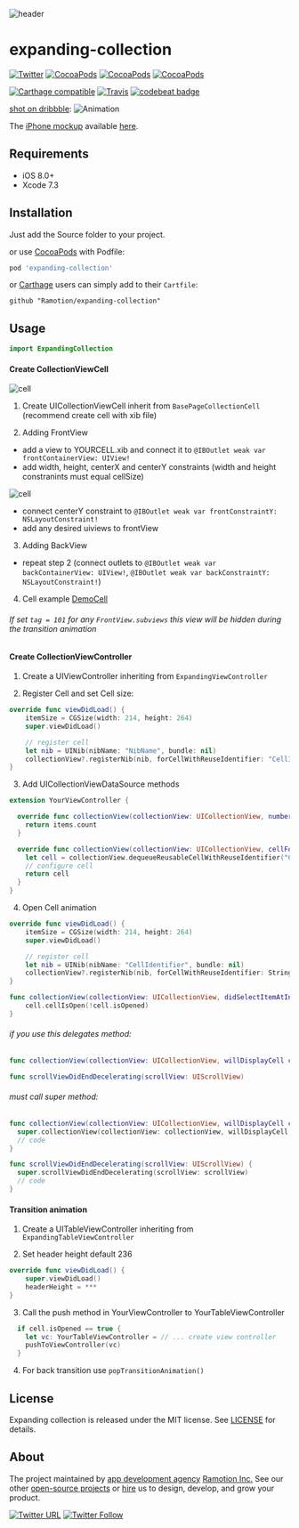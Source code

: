 ![header](https://raw.githubusercontent.com/Ramotion/expanding-collection/master/header.png)

# expanding-collection

[![Twitter](https://img.shields.io/badge/Twitter-@Ramotion-blue.svg?style=flat)](http://twitter.com/Ramotion)
[![CocoaPods](https://img.shields.io/cocoapods/p/expanding-collection.svg)](https://cocoapods.org/pods/expanding-collection)
[![CocoaPods](https://img.shields.io/cocoapods/v/expanding-collection.svg)](http://cocoapods.org/pods/expanding-collection)
[![CocoaPods](https://img.shields.io/cocoapods/metrics/doc-percent/expanding-collection.svg)](https://cdn.rawgit.com/Ramotion/expanding-collection/master/docs/index.html)

[![Carthage compatible](https://img.shields.io/badge/Carthage-compatible-4BC51D.svg?style=flat)](https://github.com/Ramotion/expanding-collection)
[![Travis](https://travis-ci.org/Ramotion/elastic-pull-to-update.svg?branch=master)](https://travis-ci.org/Ramotion/elastic-pull-to-update)
[![codebeat badge](https://codebeat.co/badges/6a009992-5bf2-4730-aa35-f3b20ce7693d)](https://codebeat.co/projects/github-com-ramotion-expanding-collection)

[shot on dribbble](https://dribbble.com/shots/2741477-iOS-Expanding-Collection-Open-Source):
![Animation](https://raw.githubusercontent.com/Ramotion/expanding-collection/master/preview.gif)

The [iPhone mockup](https://store.ramotion.com/product/iphone-6-mockups?utm_source=gthb&utm_medium=special&utm_campaign=expanding-collection) available [here](https://store.ramotion.com/product/iphone-6-mockups?utm_source=gthb&utm_medium=special&utm_campaign=expanding-collection).

## Requirements

- iOS 8.0+
- Xcode 7.3

## Installation

Just add the Source folder to your project.

or use [CocoaPods](https://cocoapods.org) with Podfile:
``` ruby
pod 'expanding-collection'
```
or [Carthage](https://github.com/Carthage/Carthage) users can simply add to their `Cartfile`:
```
github "Ramotion/expanding-collection"
```

## Usage

```swift
import ExpandingCollection
```

#### Create CollectionViewCell
![cell](https://raw.githubusercontent.com/Ramotion/expanding-collection/master/images/image2.png)

1) Create UICollectionViewCell inherit from `BasePageCollectionCell` (recommend create cell with xib file)

2) Adding FrontView
  - add a view to YOURCELL.xib and connect it to `@IBOutlet weak var frontContainerView: UIView!`  
  - add width, height, centerX and centerY constraints (width and height constranints must equal cellSize)

  ![cell](https://raw.githubusercontent.com/Ramotion/expanding-collection/master/images/image1.png)  
  - connect centerY constraint to `@IBOutlet weak var frontConstraintY: NSLayoutConstraint!`
  - add any desired uiviews to frontView

3) Adding BackView
  - repeat step 2 (connect outlets to `@IBOutlet weak var backContainerView: UIView!`, `@IBOutlet weak var backConstraintY: NSLayoutConstraint!`)

4) Cell example [DemoCell](https://github.com/Ramotion/expanding-collection/tree/master/DemoExpandingCollection/DemoExpandingCollection/ViewControllers/DemoViewController/Cells)

###### If set `tag = 101` for any `FrontView.subviews` this view will be hidden during the transition animation

#### Create CollectionViewController  

1) Create a UIViewController inheriting from `ExpandingViewController`

2) Register Cell and set Cell size:

``` swift
override func viewDidLoad() {
    itemSize = CGSize(width: 214, height: 264)
    super.viewDidLoad()

    // register cell
    let nib = UINib(nibName: "NibName", bundle: nil)
    collectionView?.registerNib(nib, forCellWithReuseIdentifier: "CellIdentifier")
}
```

3) Add UICollectionViewDataSource methods

``` swift
extension YourViewController {

  override func collectionView(collectionView: UICollectionView, numberOfItemsInSection section: Int) -> Int {
    return items.count
  }

  override func collectionView(collectionView: UICollectionView, cellForItemAtIndexPath indexPath: NSIndexPath) -> UICollectionViewCell {
    let cell = collectionView.dequeueReusableCellWithReuseIdentifier("CellIdentifier"), forIndexPath: indexPath)
    // configure cell
    return cell
  }
}
```

4) Open Cell animation

```swift
override func viewDidLoad() {
    itemSize = CGSize(width: 214, height: 264)
    super.viewDidLoad()

    // register cell
    let nib = UINib(nibName: "CellIdentifier", bundle: nil)
    collectionView?.registerNib(nib, forCellWithReuseIdentifier: String(DemoCollectionViewCell))
}
```

``` swift
func collectionView(collectionView: UICollectionView, didSelectItemAtIndexPath indexPath: NSIndexPath) {
    cell.cellIsOpen(!cell.isOpened)
}
```

###### if you use this delegates method:
```Swift
func collectionView(collectionView: UICollectionView, willDisplayCell cell: UICollectionViewCell, forItemAtIndexPath indexPath: NSIndexPath)

func scrollViewDidEndDecelerating(scrollView: UIScrollView)
```
###### must call super method:  
```Swift
func collectionView(collectionView: UICollectionView, willDisplayCell cell: UICollectionViewCell, forItemAtIndexPath indexPath: NSIndexPath) {
  super.collectionView(collectionView: collectionView, willDisplayCell cell: cell, forItemAtIndexPath indexPath: indexPath)
  // code
}

func scrollViewDidEndDecelerating(scrollView: UIScrollView) {
  super.scrollViewDidEndDecelerating(scrollView: scrollView)
  // code
}
```
#### Transition animation

1) Create a UITableViewController inheriting from `ExpandingTableViewController`

2) Set header height default 236

``` swift
override func viewDidLoad() {
    super.viewDidLoad()
    headerHeight = ***
}  
```

3) Call the push method in YourViewController to YourTableViewController

``` swift
  if cell.isOpened == true {
    let vc: YourTableViewController = // ... create view controller  
    pushToViewController(vc)
  }
```
4) For back transition use `popTransitionAnimation()`


## License

Expanding collection is released under the MIT license.
See [LICENSE](./LICENSE) for details.

## About
The project maintained by [app development agency](https://ramotion.com?utm_source=gthb&utm_medium=special&utm_campaign=expanding-collection) [Ramotion Inc.](https://ramotion.com?utm_source=gthb&utm_medium=special&utm_campaign=expanding-collection)
See our other [open-source projects](https://github.com/ramotion) or [hire](https://ramotion.com?utm_source=gthb&utm_medium=special&utm_campaign=expanding-collection) us to design, develop, and grow your product.

[![Twitter URL](https://img.shields.io/twitter/url/http/shields.io.svg?style=social)](https://twitter.com/intent/tweet?text=https://github.com/ramotion/expanding-collection)
[![Twitter Follow](https://img.shields.io/twitter/follow/ramotion.svg?style=social)](https://twitter.com/ramotion)
